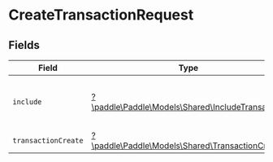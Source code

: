 # CreateTransactionRequest


## Fields

| Field                                                                                         | Type                                                                                          | Required                                                                                      | Description                                                                                   |
| --------------------------------------------------------------------------------------------- | --------------------------------------------------------------------------------------------- | --------------------------------------------------------------------------------------------- | --------------------------------------------------------------------------------------------- |
| `include`                                                                                     | [?\paddle\Paddle\Models\Shared\IncludeTransaction](../../models/shared/IncludeTransaction.md) | :heavy_minus_sign:                                                                            | Include related entities in the response.                                                     |
| `transactionCreate`                                                                           | [?\paddle\Paddle\Models\Shared\TransactionCreate](../../models/shared/TransactionCreate.md)   | :heavy_minus_sign:                                                                            | N/A                                                                                           |